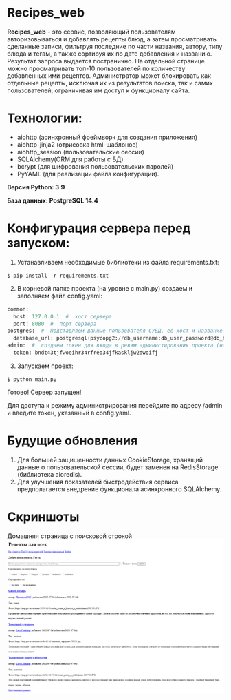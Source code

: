 Recipes_web
===========
**Recipes_web** - это сервис, позволяющий пользователям авторизовываться и добавлять рецепты блюд, а затем просматривать сделанные записи, фильтруя последние по части названия, автору, типу блюда и тегам, а также сортируя их по дате добавления
и названию. Результат запроса выдается постранично. На отдельной странице можно просматривать топ-10 пользователей по количеству добавленных ими рецептов. Администратор может блокировать как отдельные рецепты, исключая их из результатов поиска, так и самих пользователей, ограничивая им доступ к функционалу сайта.

Технологии:
===========

+ aiohttp (асинхронный фреймворк для создания приложения)
+ aiohttp-jinja2 (отрисовка html-шаблонов)
+ aiohttp_session (пользовательские сессии)
+ SQLAlchemy(ORM для работы с БД)
+ bcrypt (для шифрования пользовательских паролей)
+ PyYAML (для реализации файла конфигурации). 

**Версия Python: 3.9**

**База данных: PostgreSQL 14.4**

Конфигурация сервера перед запуском:
===========

1. Устанавливаем необходимые библиотеки из файла requirements.txt:
```commandline
$ pip install -r requirements.txt
```
2. В корневой папке проекта (на уровне с main.py) создаем и заполняем файл config.yaml:
```python
common:
  host: 127.0.0.1  #  хост сервера
  port: 8080  #  порт сервера
postgres:  #  Подставляем данные пользователя СУБД, её хост и название используемой БД
  database_url: postgresql+psycopg2://db_username:db_user_password@db_host/db_name
admin:  #  создаем токен для входа в режим администирования проекта (набор любых символов)
  token: bndt43tjfwoeihr34rfreo34jfkaskljw2dwoifj
```
3. Запускаем проект:
```commandline
$ python main.py  
```
Готово! Сервер запущен!

Для доступа к режиму администрирования перейдите по адресу /admin и введите токен, указанный в config.yaml.

Будущие обновления
===========

1. Для большей защищенности данных CookieStorage, хранящий данные о пользовательской сессии, будет заменен на RedisStorage (библиотека aioredis).
2. Для улучшения показателей быстродействия сервиса предполагается внедрение функционала асинхронного SQLAlchemy.

Скриншоты
===========
Домашняя страница с поисковой строкой
![img_2.png](img_2.png)

